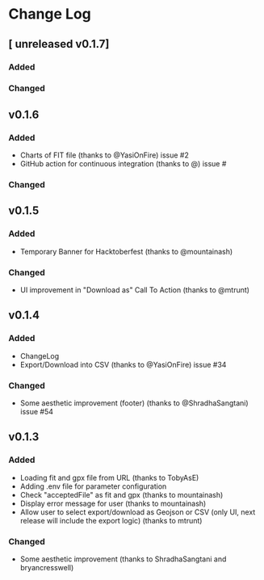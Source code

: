 # Change Log

## [ unreleased v0.1.7]

### Added

### Changed

## v0.1.6

### Added

- Charts of FIT file (thanks to @YasiOnFire) issue #2
- GitHub action for continuous integration (thanks to @) issue #

### Changed

## v0.1.5

### Added

- Temporary Banner for Hacktoberfest (thanks to @mountainash)

### Changed

- UI improvement in "Download as" Call To Action (thanks to @mtrunt)

## v0.1.4

### Added

- ChangeLog
- Export/Download into CSV (thanks to @YasiOnFire) issue #34

### Changed

- Some aesthetic improvement (footer) (thanks to @ShradhaSangtani) issue #54

## v0.1.3

### Added

- Loading fit and gpx file from URL (thanks to TobyAsE)
- Adding .env file for parameter configuration
- Check "acceptedFile" as fit and gpx (thanks to mountainash)
- Display error message for user (thanks to mountainash)
- Allow user to select export/download as Geojson or CSV (only UI, next release will include the export logic) (thanks to mtrunt)

### Changed

- Some aesthetic improvement (thanks to ShradhaSangtani and bryancresswell)
